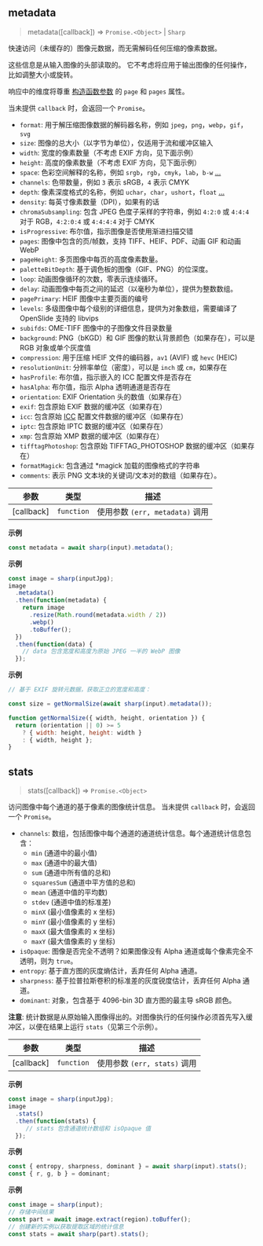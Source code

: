 ## metadata
> metadata([callback]) ⇒ <code>Promise.&lt;Object&gt;</code> \| <code>Sharp</code>

快速访问（未缓存的）图像元数据，而无需解码任何压缩的像素数据。

这些信息是从输入图像的头部读取的。
它不考虑将应用于输出图像的任何操作，比如调整大小或旋转。

响应中的维度将尊重 [构造函数参数](/api-constructor#parameters) 的 `page` 和 `pages` 属性。

当未提供 `callback` 时，会返回一个 `Promise`。

- `format`: 用于解压缩图像数据的解码器名称，例如 `jpeg`，`png`，`webp`，`gif`，`svg`
- `size`: 图像的总大小（以字节为单位），仅适用于流和缓冲区输入
- `width`: 宽度的像素数量（不考虑 EXIF 方向，见下面示例）
- `height`: 高度的像素数量（不考虑 EXIF 方向，见下面示例）
- `space`: 色彩空间解释的名称，例如 `srgb`，`rgb`，`cmyk`，`lab`，`b-w` [...](https://www.libvips.org/API/current/VipsImage.html#VipsInterpretation)
- `channels`: 色带数量，例如 `3` 表示 sRGB，`4` 表示 CMYK
- `depth`: 像素深度格式的名称，例如 `uchar`，`char`，`ushort`，`float` [...](https://www.libvips.org/API/current/VipsImage.html#VipsBandFormat)
- `density`: 每英寸像素数量（DPI），如果有的话
- `chromaSubsampling`: 包含 JPEG 色度子采样的字符串，例如 `4:2:0` 或 `4:4:4` 对于 RGB，`4:2:0:4` 或 `4:4:4:4` 对于 CMYK
- `isProgressive`: 布尔值，指示图像是否使用渐进扫描交错
- `pages`: 图像中包含的页/帧数，支持 TIFF、HEIF、PDF、动画 GIF 和动画 WebP
- `pageHeight`: 多页图像中每页的高度像素数量。
- `paletteBitDepth`: 基于调色板的图像（GIF、PNG）的位深度。
- `loop`: 动画图像循环的次数，零表示连续循环。
- `delay`: 动画图像中每页之间的延迟（以毫秒为单位），提供为整数数组。
- `pagePrimary`: HEIF 图像中主要页面的编号
- `levels`: 多级图像中每个级别的详细信息，提供为对象数组，需要编译了 OpenSlide 支持的 libvips
- `subifds`: OME-TIFF 图像中的子图像文件目录数量
- `background`: PNG（bKGD）和 GIF 图像的默认背景颜色（如果存在），可以是 RGB 对象或单个灰度值
- `compression`: 用于压缩 HEIF 文件的编码器，`av1` (AVIF) 或 `hevc` (HEIC)
- `resolutionUnit`: 分辨率单位（密度），可以是 `inch` 或 `cm`，如果存在
- `hasProfile`: 布尔值，指示嵌入的 ICC 配置文件是否存在
- `hasAlpha`: 布尔值，指示 Alpha 透明通道是否存在
- `orientation`: EXIF Orientation 头的数值（如果存在）
- `exif`: 包含原始 EXIF 数据的缓冲区（如果存在）
- `icc`: 包含原始 [ICC](https://www.npmjs.com/package/icc) 配置文件数据的缓冲区（如果存在）
- `iptc`: 包含原始 IPTC 数据的缓冲区（如果存在）
- `xmp`: 包含原始 XMP 数据的缓冲区（如果存在）
- `tifftagPhotoshop`: 包含原始 TIFFTAG_PHOTOSHOP 数据的缓冲区（如果存在）
- `formatMagick`: 包含通过 *magick 加载的图像格式的字符串
- `comments`: 表示 PNG 文本块的关键词/文本对的数组（如果存在）。



| 参数 | 类型 | 描述 |
| --- | --- | --- |
| [callback] | <code>function</code> | 使用参数 `(err, metadata)` 调用 |

**示例**  
```js
const metadata = await sharp(input).metadata();
```
**示例**  
```js
const image = sharp(inputJpg);
image
  .metadata()
  .then(function(metadata) {
    return image
      .resize(Math.round(metadata.width / 2))
      .webp()
      .toBuffer();
  })
  .then(function(data) {
    // data 包含宽度和高度为原始 JPEG 一半的 WebP 图像
  });
```
**示例**  
```js
// 基于 EXIF 旋转元数据，获取正立的宽度和高度：

const size = getNormalSize(await sharp(input).metadata());

function getNormalSize({ width, height, orientation }) {
  return (orientation || 0) >= 5
    ? { width: height, height: width }
    : { width, height };
}
```


## stats
> stats([callback]) ⇒ <code>Promise.&lt;Object&gt;</code>

访问图像中每个通道的基于像素的图像统计信息。
当未提供 `callback` 时，会返回一个 `Promise`。

- `channels`: 数组，包括图像中每个通道的通道统计信息。每个通道统计信息包含：
    - `min` (通道中的最小值)
    - `max` (通道中的最大值)
    - `sum` (通道中所有值的总和)
    - `squaresSum` (通道中平方值的总和)
    - `mean` (通道中值的平均数)
    - `stdev` (通道中值的标准差)
    - `minX` (最小值像素的 x 坐标)
    - `minY` (最小值像素的 y 坐标)
    - `maxX` (最大值像素的 x 坐标)
    - `maxY` (最大值像素的 y 坐标)
- `isOpaque`: 图像是否完全不透明？如果图像没有 Alpha 通道或每个像素完全不透明，则为 `true`。
- `entropy`: 基于直方图的灰度熵估计，丢弃任何 Alpha 通道。
- `sharpness`: 基于拉普拉斯卷积的标准差的灰度锐度估计，丢弃任何 Alpha 通道。
- `dominant`: 对象，包含基于 4096-bin 3D 直方图的最主导 sRGB 颜色。

**注意**: 统计数据是从原始输入图像得出的。对图像执行的任何操作必须首先写入缓冲区，以便在结果上运行 `stats`（见第三个示例）。



| 参数 | 类型 | 描述 |
| --- | --- | --- |
| [callback] | <code>function</code> | 使用参数 `(err, stats)` 调用 |

**示例**  
```js
const image = sharp(inputJpg);
image
  .stats()
  .then(function(stats) {
     // stats 包含通道统计数组和 isOpaque 值
  });
```
**示例**  
```js
const { entropy, sharpness, dominant } = await sharp(input).stats();
const { r, g, b } = dominant;
```
**示例**  
```js
const image = sharp(input);
// 存储中间结果
const part = await image.extract(region).toBuffer();
// 创建新的实例以获取提取区域的统计信息
const stats = await sharp(part).stats();
```